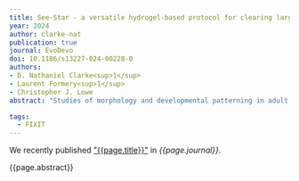 ```yaml
---
title: See-Star - a versatile hydrogel-based protocol for clearing large, opaque and calcified marine invertebrates
year: 2024
author: clarke-nat
publication: true
journal: EvoDevo
doi: 10.1186/s13227-024-00228-0
authors:
- D. Nathaniel Clarke<sup>1</sup>
- Laurent Formery<sup>1</sup>
- Christopher J. Lowe
abstract: "Studies of morphology and developmental patterning in adult stages of many invertebrates are hindered by opaque structures, such as shells, skeletal elements, and pigment granules that block or refract light and necessitate sectioning for observation of internal features. An inherent challenge in studies relying on surgical approaches is that cutting tissue is semi-destructive, and delicate structures, such as axonal processes within neural networks, are computationally challenging to reconstruct once disrupted. To address this problem, we developed See-Star, a hydrogel-based tissue clearing protocol to render the bodies of opaque and calcified invertebrates optically transparent while preserving their anatomy in an unperturbed state, facilitating molecular labeling and observation of intact organ systems. The resulting protocol can clear large (> 1 cm3) specimens to enable deep-tissue imaging, and is compatible with molecular techniques, such as immunohistochemistry and in situ hybridization to visualize protein and mRNA localization. To test the utility of this method, we performed a whole-mount imaging study of intact nervous systems in juvenile echinoderms and molluscs and demonstrate that See-Star allows for comparative studies to be extended far into development, facilitating insights into the anatomy of juveniles and adults that are usually not amenable to whole-mount imaging."

tags:
  - FIXIT
---
```


We recently published ["{{page.title}}"](https://doi.org/{{page.doi}}) in *{{page.journal}}*.

{{page.abstract}}
